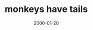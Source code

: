 ---
layout: base.njk
title : 'monkeys have tails' 
view_title : 'None' 
year : '2000' 
date : '2000-01-20' 
img_file : '/drawing/monkeys.png' 
html_file : 'monkeys' 
next_html : 'howare.html' 
year_order : '44' 
permalink : "title/{{html_file}}.html"
---